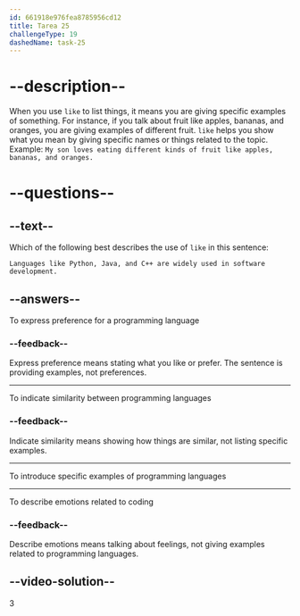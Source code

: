```yaml
---
id: 661918e976fea8785956cd12
title: Tarea 25
challengeType: 19
dashedName: task-25
---
```


# --description--

When you use `like` to list things, it means you are giving specific examples of something. For instance, if you talk about fruit like apples, bananas, and oranges, you are giving examples of different fruit. `like` helps you show what you mean by giving specific names or things related to the topic. Example: `My son loves eating different kinds of fruit like apples, bananas, and oranges.`

# --questions--

## --text--

Which of the following best describes the use of `like` in this sentence:

`Languages like Python, Java, and C++ are widely used in software development.`

## --answers--

To express preference for a programming language

### --feedback--

Express preference means stating what you like or prefer. The sentence is providing examples, not preferences.

---

To indicate similarity between programming languages

### --feedback--

Indicate similarity means showing how things are similar, not listing specific examples.

---

To introduce specific examples of programming languages

---

To describe emotions related to coding

### --feedback--

Describe emotions means talking about feelings, not giving examples related to programming languages.

## --video-solution--

3

